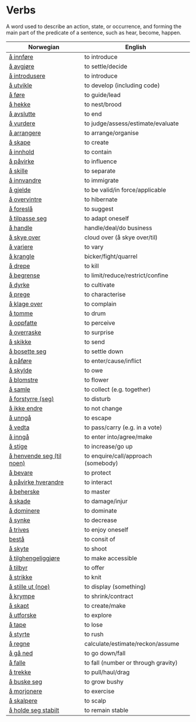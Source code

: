 # Verbs

A word used to describe an action, state, or occurrence, and forming the main part of the predicate of a sentence, such as hear, become, happen.

| Norwegian | English |
| --- | --- |
| [å innføre](https://www.ordnett.no/search?language=no&phrase=å%20innføre) | to introduce |
| [å avgjøre](https://www.ordnett.no/search?language=no&phrase=å%20avgjøre) | to settle/decide |
| [å introdusere](https://www.ordnett.no/search?language=no&phrase=å%20introdusere) | to introduce |
| [å utvikle](https://www.ordnett.no/search?language=no&phrase=å%20utvikle) | to develop (including code) |
| [å føre](https://www.ordnett.no/search?language=no&phrase=å%20føre) | to guide/lead |
| [å hekke](https://www.ordnett.no/search?language=no&phrase=å%20hekke) | to nest/brood |
| [å avslutte](https://www.ordnett.no/search?language=no&phrase=å%20avslutte) | to end |
| [å vurdere](https://www.ordnett.no/search?language=no&phrase=å%20vurdere) | to judge/assess/estimate/evaluate |
| [å arrangere](https://www.ordnett.no/search?language=no&phrase=å%20arrangere) | to arrange/organise |
| [å skape](https://www.ordnett.no/search?language=no&phrase=å%20skape) | to create |
| [å innhold](https://www.ordnett.no/search?language=no&phrase=å%20innhold) | to contain |
| [å påvirke](https://www.ordnett.no/search?language=no&phrase=å%20påvirke) | to influence |
| [å skille](https://www.ordnett.no/search?language=no&phrase=å%20skille) | to separate |
| [å innvandre](https://www.ordnett.no/search?language=no&phrase=å%20innvandre) | to immigrate |
| [å gjelde](https://www.ordnett.no/search?language=no&phrase=å%20gjelde) | to be valid/in force/applicable |
| [å overvintre](https://www.ordnett.no/search?language=no&phrase=å%20overvintre) | to hibernate |
| [å foreslå](https://www.ordnett.no/search?language=no&phrase=å%20foreslå) | to suggest |
| [å tilpasse seg](https://www.ordnett.no/search?language=no&phrase=å%20tilpasse%20seg) | to adapt oneself |
| [å handle](https://www.ordnett.no/search?language=no&phrase=å%20handle) | handle/deal/do business |
| [å skye over](https://www.ordnett.no/search?language=no&phrase=å%20skye%20over) | cloud over (å skye over/til) |
| [å variere](https://www.ordnett.no/search?language=no&phrase=å%20variere) | to vary |
| [å krangle](https://www.ordnett.no/search?language=no&phrase=å%20krangle) | bicker/fight/quarrel |
| [å drepe](https://www.ordnett.no/search?language=no&phrase=å%20drepe) | to kill |
| [å begrense](https://www.ordnett.no/search?language=no&phrase=å%20begrense) | to limit/reduce/restrict/confine |
| [å dyrke](https://www.ordnett.no/search?language=no&phrase=å%20dyrke) | to cultivate |
| [å prege](https://www.ordnett.no/search?language=no&phrase=å%20prege) | to characterise |
| [å klage over](https://www.ordnett.no/search?language=no&phrase=å%20klage%20over) | to complain |
| [å tomme](https://www.ordnett.no/search?language=no&phrase=å%20tomme) | to drum |
| [å oppfatte](https://www.ordnett.no/search?language=no&phrase=å%20oppfatte) | to perceive |
| [å overraske](https://www.ordnett.no/search?language=no&phrase=å%20overraske) | to surprise |
| [å skikke](https://www.ordnett.no/search?language=no&phrase=å%20skikke) | to send |
| [å bosette seg](https://www.ordnett.no/search?language=no&phrase=å%20bosette%20seg) | to settle down |
| [å påføre](https://www.ordnett.no/search?language=no&phrase=å%20påføre) | to enter/cause/inflict |
| [å skylde](https://www.ordnett.no/search?language=no&phrase=å%20skylde) | to owe |
| [å blomstre](https://www.ordnett.no/search?language=no&phrase=å%20blomstre) | to flower |
| [å samle](https://www.ordnett.no/search?language=no&phrase=å%20samle) | to collect (e.g. together) |
| [å forstyrre (seg)](https://www.ordnett.no/search?language=no&phrase=å%20forstyrre%20(seg)) | to disturb |
| [å ikke endre](https://www.ordnett.no/search?language=no&phrase=å%20ikke%20endre) | to not change |
| [å unngå](https://www.ordnett.no/search?language=no&phrase=å%20unngå) | to escape |
| [å vedta](https://www.ordnett.no/search?language=no&phrase=å%20vedta) | to pass/carry (e.g. in a vote) |
| [å inngå](https://www.ordnett.no/search?language=no&phrase=å%20inngå) | to enter into/agree/make |
| [å stige](https://www.ordnett.no/search?language=no&phrase=å%20stige) | to increase/go up |
| [å henvende seg (til noen)](https://www.ordnett.no/search?language=no&phrase=å%20henvende%20seg%20(til%20noen)) | to enquire/call/approach (somebody) |
| [å bevare](https://www.ordnett.no/search?language=no&phrase=å%20bevare) | to protect |
| [å påvirke hverandre](https://www.ordnett.no/search?language=no&phrase=å%20påvirke%20hverandre) | to interact |
| [å beherske](https://www.ordnett.no/search?language=no&phrase=å%20beherske) | to master |
| [å skade](https://www.ordnett.no/search?language=no&phrase=å%20skade) | to damage/injur |
| [å dominere](https://www.ordnett.no/search?language=no&phrase=å%20dominere) | to dominate |
| [å synke](https://www.ordnett.no/search?language=no&phrase=å%20synke) | to decrease |
| [å trives](https://www.ordnett.no/search?language=no&phrase=å%20trives) | to enjoy oneself |
| [bestå](https://www.ordnett.no/search?language=no&phrase=bestå) | to consit of |
| [å skyte](https://www.ordnett.no/search?language=no&phrase=å%20skyte) | to shoot |
| [å tilghengeliggjøre](https://www.ordnett.no/search?language=no&phrase=å%20tilghengeliggjøre) | to make accessible |
| [å tilbyr](https://www.ordnett.no/search?language=no&phrase=å%20tilbyr) | to offer |
| [å strikke](https://www.ordnett.no/search?language=no&phrase=å%20strikke) | to knit |
| [å stille ut (noe)](https://www.ordnett.no/search?language=no&phrase=å%20stille%20ut%20(noe)) | to display (something) |
| [å krympe](https://www.ordnett.no/search?language=no&phrase=å%20krympe) | to shrink/contract |
| [å skapt](https://www.ordnett.no/search?language=no&phrase=å%20skapt) | to create/make |
| [å utforske](https://www.ordnett.no/search?language=no&phrase=å%20utforske) | to explore |
| [å tape](https://www.ordnett.no/search?language=no&phrase=å%20tape) | to lose |
| [å styrte](https://www.ordnett.no/search?language=no&phrase=å%20styrte) | to rush |
| [å regne](https://www.ordnett.no/search?language=no&phrase=å%20regne) | calculate/estimate/reckon/assume |
| [å gå ned](https://www.ordnett.no/search?language=no&phrase=å%20gå%20ned) | to go down/fall |
| [å falle](https://www.ordnett.no/search?language=no&phrase=å%20falle) | to fall (number or through gravity) |
| [å trekke](https://www.ordnett.no/search?language=no&phrase=å%20trekke) | to pull/haul/drag |
| [å buske seg](https://www.ordnett.no/search?language=no&phrase=å%20buske%20seg) | to grow bushy |
| [å morjonere](https://www.ordnett.no/search?language=no&phrase=å%20morjonere) | to exercise |
| [å skalpere](https://www.ordnett.no/search?language=no&phrase=å%20skalpere) | to scalp |
| [å holde seg stabilt](https://www.ordnett.no/search?language=no&phrase=å%20holde%20seg%20stabilt) | to remain stable |

